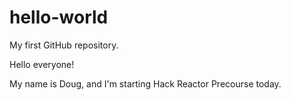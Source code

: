 # hello-world
My first GitHub repository.

Hello everyone!

My name is Doug, and I'm starting Hack Reactor Precourse today.
